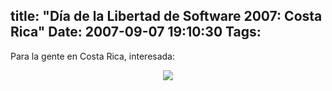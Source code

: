 title: "Día de la Libertad de Software 2007: Costa Rica"
Date: 2007-09-07 19:10:30
Tags: 
---
<p align="left">Para la gente en Costa Rica, interesada:</p>
<p align="center"><img src="http://damog.net/files/misc/sfd2007-cr.png"/></p>
